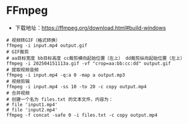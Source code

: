 # FFmpeg

* 下载地址：<https://ffmpeg.org/download.html#build-windows>

```shell
# 视频转GIF（格式转换）
ffmpeg -i input.mp4 output.gif
# GIF裁剪
# aa目标宽度 bb目标高度 cc裁剪横向起始位置（左上） dd裁剪纵向起始位置（左上）
ffmpeg -i 202504151113a.gif -vf "crop=aa:bb:cc:dd" output.gif
# 提取视频音频
ffmpeg -i input.mp4 -q:a 0 -map a output.mp3
# 视频剪辑
ffmpeg -i input.mp4 -ss 10 -to 20 -c copy output.mp4
# 合并视频
# 创建一个名为 files.txt 的文本文件，内容为：
# file 'input1.mp4'
# file 'input2.mp4'
ffmpeg -f concat -safe 0 -i files.txt -c copy output.mp4
```

